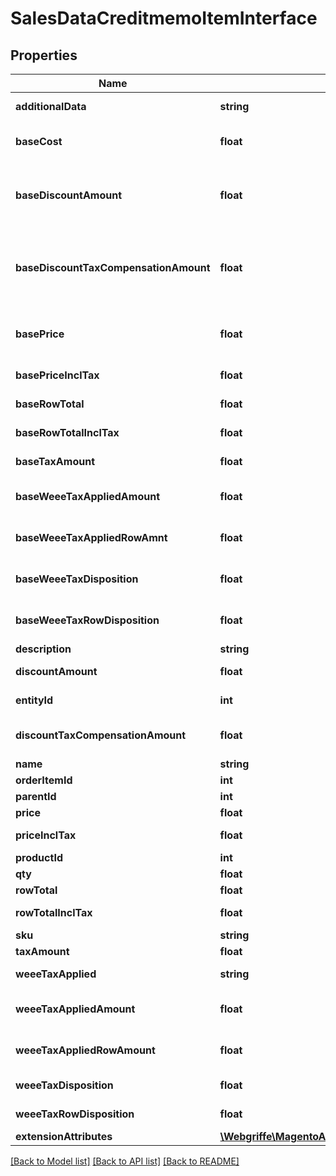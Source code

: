 # SalesDataCreditmemoItemInterface

## Properties
Name | Type | Description | Notes
------------ | ------------- | ------------- | -------------
**additionalData** | **string** | Additional data. | [optional] 
**baseCost** | **float** | The base cost for a credit memo item. | 
**baseDiscountAmount** | **float** | The base discount amount for a credit memo item. | [optional] 
**baseDiscountTaxCompensationAmount** | **float** | The base discount tax compensation amount for a credit memo item. | [optional] 
**basePrice** | **float** | The base price for a credit memo item. | 
**basePriceInclTax** | **float** | Base price including tax. | [optional] 
**baseRowTotal** | **float** | Base row total. | [optional] 
**baseRowTotalInclTax** | **float** | Base row total including tax. | [optional] 
**baseTaxAmount** | **float** | Base tax amount. | [optional] 
**baseWeeeTaxAppliedAmount** | **float** | Base WEEE tax applied amount. | [optional] 
**baseWeeeTaxAppliedRowAmnt** | **float** | Base WEEE tax applied row amount. | [optional] 
**baseWeeeTaxDisposition** | **float** | Base WEEE tax disposition. | [optional] 
**baseWeeeTaxRowDisposition** | **float** | Base WEEE tax row disposition. | [optional] 
**description** | **string** | Description. | [optional] 
**discountAmount** | **float** | Discount amount. | [optional] 
**entityId** | **int** | Credit memo item ID. | 
**discountTaxCompensationAmount** | **float** | Discount tax compensation amount. | [optional] 
**name** | **string** | Name. | [optional] 
**orderItemId** | **int** | Order item ID. | 
**parentId** | **int** | Parent ID. | [optional] 
**price** | **float** | Price. | [optional] 
**priceInclTax** | **float** | Price including tax. | [optional] 
**productId** | **int** | Product ID. | [optional] 
**qty** | **float** | Quantity. | 
**rowTotal** | **float** | Row total. | [optional] 
**rowTotalInclTax** | **float** | Row total including tax. | [optional] 
**sku** | **string** | SKU. | [optional] 
**taxAmount** | **float** | Tax amount. | [optional] 
**weeeTaxApplied** | **string** | WEEE tax applied. | [optional] 
**weeeTaxAppliedAmount** | **float** | WEEE tax applied amount. | [optional] 
**weeeTaxAppliedRowAmount** | **float** | WEEE tax applied row amount. | [optional] 
**weeeTaxDisposition** | **float** | WEEE tax disposition. | [optional] 
**weeeTaxRowDisposition** | **float** | WEEE tax row disposition. | [optional] 
**extensionAttributes** | [**\Webgriffe\MagentoApiClient\Model\SalesDataCreditmemoItemExtensionInterface**](SalesDataCreditmemoItemExtensionInterface.md) |  | [optional] 

[[Back to Model list]](../README.md#documentation-for-models) [[Back to API list]](../README.md#documentation-for-api-endpoints) [[Back to README]](../README.md)


